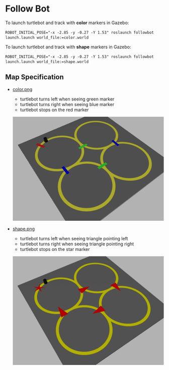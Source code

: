 # Follow Bot
To launch turtlebot and track with __color__ markers in Gazebo:
```
ROBOT_INITIAL_POSE="-x -2.85 -y -0.27 -Y 1.53" roslaunch followbot launch.launch world_file:=color.world
```

To launch turtlebot and track with __shape__ markers in Gazebo:
```
ROBOT_INITIAL_POSE="-x -2.85 -y -0.27 -Y 1.53" roslaunch followbot launch.launch world_file:=shape.world
```


## Map Specification
- [color.png](worlds/color.png)
	- turtlebot turns left when seeing green marker
	- turtlebot turns right when seeing blue marker
	- turtlebot stops on the red marker
	<p align="center">
	  <img src="imgs/color_map.png">
	</p>

- [shape.png](worlds/shape.png)
	- turtlebot turns left when seeing triangle pointing left
	- turtlebot turns right when seeing triangle pointing right
	- turtlebot stops on the star marker
	<p align="center">
	  <img src="imgs/shape_map.png">
	</p>
